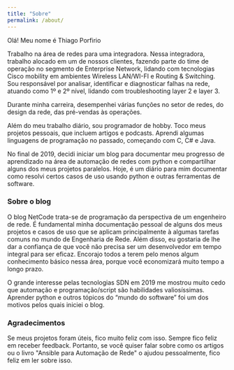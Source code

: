 ```yaml
---
title: "Sobre"
permalink: /about/
---
```


Olá! Meu nome é Thiago Porfirio

Trabalho na área de redes para uma integradora. Nessa integradora, trabalho alocado em um de nossos clientes, fazendo parte do time de operação no segmento de Enterprise Network, lidando com tecnologias Cisco mobility em ambientes Wireless LAN/WI-FI e Routing & Switching. Sou responsável por analisar, identificar e diagnosticar falhas na rede, atuando como 1º e 2º nível, lidando com troubleshooting layer 2 e layer 3.

Durante minha carreira, desempenhei várias funções no setor de redes, do design da rede, das pré-vendas às operações.

Além do meu trabalho diário, sou programador de hobby. Toco meus projetos pessoais, que incluem artigos e podcasts. Aprendi algumas linguagens de programação no passado, começando com C, C# e Java.

No final de 2019, decidi iniciar um blog para documentar meu progresso de aprendizado na área de automação de redes com python e compartilhar alguns dos meus projetos paralelos. Hoje, é um diário para mim documentar como resolvi certos casos de uso usando python e outras ferramentas de software.

### Sobre o blog

O blog NetCode trata-se de programação da perspectiva de um engenheiro de rede. É fundamental minha documentação pessoal de alguns dos meus projetos e casos de uso que se aplicam principalmente à algumas tarefas comuns no mundo de Engenharia de Rede. Além disso, eu gostaria de lhe dar a confiança de que você não precisa ser um desenvolvedor em tempo integral para ser eficaz. Encorajo todos a terem pelo menos algum conhecimento básico nessa área, porque você economizará muito tempo a longo prazo.

O grande interesse pelas tecnologias SDN em 2019 me mostrou muito cedo que automação e programação/script são habilidades valiosíssimas. Aprender python e outros tópicos do “mundo do software” foi um dos motivos pelos quais iniciei o blog.

### Agradecimentos

Se meus projetos foram úteis, fico muito feliz com isso. Sempre fico feliz em receber feedback. Portanto, se você quiser falar sobre como os artigos ou o livro "Ansible para Automação de Rede" o ajudou pessoalmente, fico feliz em ler sobre isso.
